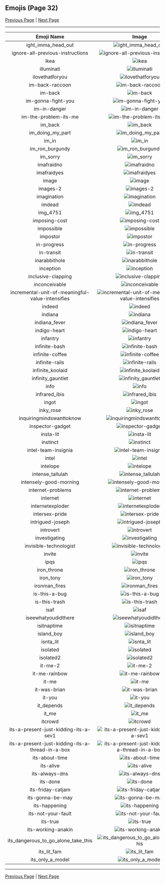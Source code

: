 
## Emojis (Page 32)

[Previous Page](/docs/rc/page-h-0031.md)
  | [Next Page](/docs/rc/page-i-0033.md)

<hr />

|Emoji Name|Image|
| :-: | :-: |
|ight_imma_head_out| ![ight_imma_head_out](/emojis/rc/ight_imma_head_out.png)|
|ignore-all-previous-instructions| ![ignore-all-previous-instructions](/emojis/rc/ignore-all-previous-instructions.png)|
|ikea| ![ikea](/emojis/rc/ikea.png)|
|illuminati| ![illuminati](/emojis/rc/illuminati.png)|
|ilovethatforyou| ![ilovethatforyou](/emojis/rc/ilovethatforyou.png)|
|im-back-raccoon| ![im-back-raccoon](/emojis/rc/im-back-raccoon.png)|
|im-back| ![im-back](/emojis/rc/im-back.gif)|
|im-gonna-fight-you| ![im-gonna-fight-you](/emojis/rc/im-gonna-fight-you.gif)|
|im-in-danger| ![im-in-danger](/emojis/rc/im-in-danger.gif)|
|im-the-problem-its-me| ![im-the-problem-its-me](/emojis/rc/im-the-problem-its-me.gif)|
|im_back| ![im_back](/emojis/rc/im_back.gif)|
|im_doing_my_part| ![im_doing_my_part](/emojis/rc/im_doing_my_part.gif)|
|im_in| ![im_in](/emojis/rc/im_in.gif)|
|im_ron_burgundy| ![im_ron_burgundy](/emojis/rc/im_ron_burgundy.png)|
|im_sorry| ![im_sorry](/emojis/rc/im_sorry.gif)|
|imafraidno| ![imafraidno](/emojis/rc/imafraidno.png)|
|imafraidyes| ![imafraidyes](/emojis/rc/imafraidyes.png)|
|image| ![image](/emojis/rc/image.png)|
|images-2| ![images-2](/emojis/rc/images-2.png)|
|imagination| ![imagination](/emojis/rc/imagination.gif)|
|imdead| ![imdead](/emojis/rc/imdead.png)|
|img_4751| ![img_4751](/emojis/rc/img_4751.png)|
|imposing-cost| ![imposing-cost](/emojis/rc/imposing-cost.png)|
|impossible| ![impossible](/emojis/rc/impossible.png)|
|impostor| ![impostor](/emojis/rc/impostor.png)|
|in-progress| ![in-progress](/emojis/rc/in-progress.png)|
|in-transit| ![in-transit](/emojis/rc/in-transit.gif)|
|inarabbithole| ![inarabbithole](/emojis/rc/inarabbithole.jpg)|
|inception| ![inception](/emojis/rc/inception.gif)|
|inclusive-clapping| ![inclusive-clapping](/emojis/rc/inclusive-clapping.gif)|
|inconceivable| ![inconceivable](/emojis/rc/inconceivable.png)|
|incremental-unit-of-meaningful-value-intensifies| ![incremental-unit-of-meaningful-value-intensifies](/emojis/rc/incremental-unit-of-meaningful-value-intensifies.gif)|
|indeed| ![indeed](/emojis/rc/indeed.png)|
|indiana| ![indiana](/emojis/rc/indiana.png)|
|indiana_fever| ![indiana_fever](/emojis/rc/indiana_fever.png)|
|indigo-heart| ![indigo-heart](/emojis/rc/indigo-heart.png)|
|infantry| ![infantry](/emojis/rc/infantry.png)|
|infinite-bash| ![infinite-bash](/emojis/rc/infinite-bash.gif)|
|infinite-coffee| ![infinite-coffee](/emojis/rc/infinite-coffee.gif)|
|infinite-rails| ![infinite-rails](/emojis/rc/infinite-rails.gif)|
|infinite_koolaid| ![infinite_koolaid](/emojis/rc/infinite_koolaid.gif)|
|infinity_gauntlet| ![infinity_gauntlet](/emojis/rc/infinity_gauntlet.png)|
|info| ![info](/emojis/rc/info.gif)|
|infrared_ibis| ![infrared_ibis](/emojis/rc/infrared_ibis.png)|
|ingot| ![ingot](/emojis/rc/ingot.png)|
|inky_rose| ![inky_rose](/emojis/rc/inky_rose.png)|
|inquiringmindswanttoknow| ![inquiringmindswanttoknow](/emojis/rc/inquiringmindswanttoknow.png)|
|inspector-gadget| ![inspector-gadget](/emojis/rc/inspector-gadget.gif)|
|insta-lit| ![insta-lit](/emojis/rc/insta-lit.png)|
|instinct| ![instinct](/emojis/rc/instinct.gif)|
|intel-team-insignia| ![intel-team-insignia](/emojis/rc/intel-team-insignia.png)|
|intel| ![intel](/emojis/rc/intel.png)|
|intelope| ![intelope](/emojis/rc/intelope.jpg)|
|intense_tallulah| ![intense_tallulah](/emojis/rc/intense_tallulah.png)|
|intensely-good-morning| ![intensely-good-morning](/emojis/rc/intensely-good-morning.gif)|
|internet-problems| ![internet-problems](/emojis/rc/internet-problems.png)|
|internet| ![internet](/emojis/rc/internet.png)|
|internetexploder| ![internetexploder](/emojis/rc/internetexploder.gif)|
|intersex-pride| ![intersex-pride](/emojis/rc/intersex-pride.png)|
|intrigued-joseph| ![intrigued-joseph](/emojis/rc/intrigued-joseph.png)|
|introvert| ![introvert](/emojis/rc/introvert.gif)|
|investigating| ![investigating](/emojis/rc/investigating.png)|
|invisible-technologist| ![invisible-technologist](/emojis/rc/invisible-technologist.png)|
|invite| ![invite](/emojis/rc/invite.png)|
|ipqs| ![ipqs](/emojis/rc/ipqs.png)|
|iron_throne| ![iron_throne](/emojis/rc/iron_throne.png)|
|iron_tony| ![iron_tony](/emojis/rc/iron_tony.png)|
|ironman_fires| ![ironman_fires](/emojis/rc/ironman_fires.gif)|
|is-this-a-bug| ![is-this-a-bug](/emojis/rc/is-this-a-bug.png)|
|is-this-trash| ![is-this-trash](/emojis/rc/is-this-trash.png)|
|isaf| ![isaf](/emojis/rc/isaf.jpg)|
|iseewhatyoudidthere| ![iseewhatyoudidthere](/emojis/rc/iseewhatyoudidthere.png)|
|isitnaptime| ![isitnaptime](/emojis/rc/isitnaptime.png)|
|island_boy| ![island_boy](/emojis/rc/island_boy.png)|
|isnta_lit| ![isnta_lit](/emojis/rc/isnta_lit.png)|
|isolated| ![isolated](/emojis/rc/isolated.png)|
|isolated2| ![isolated2](/emojis/rc/isolated2.png)|
|it-me-2| ![it-me-2](/emojis/rc/it-me-2.png)|
|it-me-rainbow| ![it-me-rainbow](/emojis/rc/it-me-rainbow.gif)|
|it-me| ![it-me](/emojis/rc/it-me.png)|
|it-was-brian| ![it-was-brian](/emojis/rc/it-was-brian.png)|
|it-you| ![it-you](/emojis/rc/it-you.png)|
|it_depends| ![it_depends](/emojis/rc/it_depends.png)|
|it_me| ![it_me](/emojis/rc/it_me.gif)|
|itcrowd| ![itcrowd](/emojis/rc/itcrowd.gif)|
|its-a-present-just-kidding-its-a-sev1| ![its-a-present-just-kidding-its-a-sev1](/emojis/rc/its-a-present-just-kidding-its-a-sev1.png)|
|its-a-present-just-kidding-its-a-thread-in-a-box| ![its-a-present-just-kidding-its-a-thread-in-a-box](/emojis/rc/its-a-present-just-kidding-its-a-thread-in-a-box.png)|
|its-about-time| ![its-about-time](/emojis/rc/its-about-time.jpg)|
|its-alive| ![its-alive](/emojis/rc/its-alive.gif)|
|its-always-dns| ![its-always-dns](/emojis/rc/its-always-dns.jpg)|
|its-done| ![its-done](/emojis/rc/its-done.gif)|
|its-friday-catjam| ![its-friday-catjam](/emojis/rc/its-friday-catjam.gif)|
|its-gonna-be-may| ![its-gonna-be-may](/emojis/rc/its-gonna-be-may.png)|
|its-happening| ![its-happening](/emojis/rc/its-happening.gif)|
|its-not-your-fault| ![its-not-your-fault](/emojis/rc/its-not-your-fault.gif)|
|its-true| ![its-true](/emojis/rc/its-true.gif)|
|its-working-anakin| ![its-working-anakin](/emojis/rc/its-working-anakin.gif)|
|its_dangerous_to_go_alone_take_this| ![its_dangerous_to_go_alone_take_this](/emojis/rc/its_dangerous_to_go_alone_take_this.png)|
|its_lit_fam| ![its_lit_fam](/emojis/rc/its_lit_fam.png)|
|its_only_a_model| ![its_only_a_model](/emojis/rc/its_only_a_model.jpg)|

<hr/>

[Previous Page](/docs/rc/page-h-0031.md)
  | [Next Page](/docs/rc/page-i-0033.md)